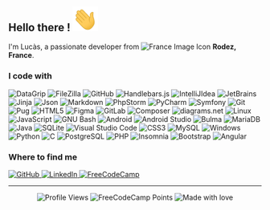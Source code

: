 <section>
    <h1>Hello there ! <img src="./img/Hi.gif" alt="Hi" width="50"/></h1>
    <p>
        I'm Lucàs, a passionate developer from
        <img src="https://camo.githubusercontent.com/810c0059ec880d3bf22c12f8ecd24d39ae1c9ee5d294cd397e6f414738d9cdd8/68747470733a2f2f63646e2d69636f6e732d706e672e666c617469636f6e2e636f6d2f3531322f3139372f3139373536302e706e67" alt="France Image Icon" width="12" height="12"/>
        <b>Rodez, France</b>.
    </p>
</section>

<section>
    <h3>I code with</h3>
    <img src="https://img.shields.io/static/v1?label=&message=DataGrip&color=%23df2020&logo=datagrip&logoColor=white" alt="DataGrip">
    <img src="https://img.shields.io/static/v1?label=&message=FileZilla&color=%23df2020&logo=filezilla&logoColor=white" alt="FileZilla">
    <img src="https://img.shields.io/static/v1?label=&message=GitHub&color=%23df2020&logo=github&logoColor=white" alt="GitHub">
    <img src="https://img.shields.io/static/v1?label=&message=Handlebars.js&color=%23df2020&logo=handlebarsdotjs&logoColor=white" alt="Handlebars.js">
    <img src="https://img.shields.io/static/v1?label=&message=IntelliJ+IDEA&color=%23df2020&logo=intellijidea&logoColor=white" alt="IntelliJIdea">
    <img src="https://img.shields.io/static/v1?label=&message=JetBrains&color=%23df2020&logo=jetbrains&logoColor=white" alt="JetBrains">
    <img src="https://img.shields.io/static/v1?label=&message=Jinja&color=%23df2020&logo=jinja&logoColor=white" alt="Jinja">
    <img src="https://img.shields.io/static/v1?label=&message=JSON&color=%23df2020&logo=json&logoColor=white" alt="Json">
    <img src="https://img.shields.io/static/v1?label=&message=Markdown&color=%23df2020&logo=markdown&logoColor=white" alt="Markdown">
    <img src="https://img.shields.io/static/v1?label=&message=PhpStorm&color=%23df2020&logo=phpstorm&logoColor=white" alt="PhpStorm">
    <img src="https://img.shields.io/static/v1?label=&message=PyCharm&color=%23df2020&logo=pycharm&logoColor=white" alt="PyCharm">
    <img src="https://img.shields.io/static/v1?label=&message=Symfony&color=%23df2020&logo=symfony&logoColor=white" alt="Symfony">
    <img src="https://img.shields.io/static/v1?label=&message=Git&color=%23df3e20&logo=git&logoColor=white" alt="Git">
    <img src="https://img.shields.io/static/v1?label=&message=Pug&color=%23df4420&logo=pug&logoColor=white" alt="Pug">
    <img src="https://img.shields.io/static/v1?label=&message=HTML5&color=%23df4920&logo=html5&logoColor=white" alt="HTML5">
    <img src="https://img.shields.io/static/v1?label=&message=Figma&color=%23df4b20&logo=figma&logoColor=white" alt="Figma">
    <img src="https://img.shields.io/static/v1?label=&message=GitLab&color=%23df5f20&logo=gitlab&logoColor=white" alt="GitLab">
    <img src="https://img.shields.io/static/v1?label=&message=Composer&color=%23df7220&logo=composer&logoColor=white" alt="Composer">
    <img src="https://img.shields.io/static/v1?label=&message=diagrams.net&color=%23df8a20&logo=diagramsdotnet&logoColor=white" alt="diagrams.net">
    <img src="https://img.shields.io/static/v1?label=&message=Linux&color=%23dfaf20&logo=linux&logoColor=white" alt="Linux">
    <img src="https://img.shields.io/static/v1?label=&message=JavaScript&color=%23dfca20&logo=javascript&logoColor=white" alt="JavaScript">
    <img src="https://img.shields.io/static/v1?label=&message=GNU+Bash&color=%235bdf20&logo=gnubash&logoColor=white" alt="GNU Bash">
    <img src="https://img.shields.io/static/v1?label=&message=Android&color=%2320df75&logo=android&logoColor=white" alt="Android">
    <img src="https://img.shields.io/static/v1?label=&message=Android+Studio&color=%2320df75&logo=androidstudio&logoColor=white" alt="Android Studio">
    <img src="https://img.shields.io/static/v1?label=&message=Bulma&color=%2320dfc3&logo=bulma&logoColor=white" alt="Bulma">
    <img src="https://img.shields.io/static/v1?label=&message=MariaDB&color=%2320b3df&logo=mariadb&logoColor=white" alt="MariaDB">
    <img src="https://img.shields.io/static/v1?label=&message=Java&color=%2320b2df&logo=java&logoColor=white" alt="Java">
    <img src="https://img.shields.io/static/v1?label=&message=SQLite&color=%2320a2df&logo=sqlite&logoColor=white" alt="SQLite">
    <img src="https://img.shields.io/static/v1?label=&message=Visual+Studio+Code&color=%232092df&logo=visualstudiocode&logoColor=white" alt="Visual Studio Code">
    <img src="https://img.shields.io/static/v1?label=&message=CSS3&color=%23208edf&logo=css3&logoColor=white)" alt="CSS3">
    <img src="https://img.shields.io/static/v1?label=&message=MySQL&color=%23208ddf&logo=mysql&logoColor=white" alt="MySQL">
    <img src="https://img.shields.io/static/v1?label=&message=Windows&color=%23208bdf&logo=windows&logoColor=white" alt="Windows">
    <img src="https://img.shields.io/static/v1?label=&message=Python&color=%232088df&logo=python&logoColor=white" alt="Python">
    <img src="https://img.shields.io/static/v1?label=&message=C&color=%23207adf&logo=c&logoColor=white" alt="C">
    <img src="https://img.shields.io/static/v1?label=&message=PostgreSQL&color=%232050df&logo=postgresql&logoColor=white" alt="PostgreSQL">
    <img src="https://img.shields.io/static/v1?label=&message=PHP&color=%23202cdf&logo=php&logoColor=white" alt="PHP">
    <img src="https://img.shields.io/static/v1?label=&message=Insomnia&color=%236020df&logo=insomnia&logoColor=white" alt="Insomnia">
    <img src="https://img.shields.io/static/v1?label=&message=Bootstrap&color=%236d20df&logo=bootstrap&logoColor=white" alt="Bootstrap">
    <img src="https://img.shields.io/static/v1?label=&message=Angular&color=%23df204a&logo=angular&logoColor=white" alt="Angular">
</section>

<section>
    <h3>Where to find me</h3>
    <a href="https://github.com/LucasVbr">
        <img src="https://img.shields.io/badge/GitHub-100000?style=for-the-badge&logo=github&logoColor=white" alt="GitHub">
    </a>
    <a href="https://www.linkedin.com/in/lucasvbr">
        <img src="https://img.shields.io/badge/LinkedIn-0077B5?style=for-the-badge&logo=linkedin&logoColor=white" alt="LinkedIn">
    </a>
    <a href="https://www.freecodecamp.org/LucasVbr">
        <img src="https://img.shields.io/badge/freecodecamp-27273D?style=for-the-badge&logo=freecodecamp&logoColor=white" alt="FreeCodeCamp">
    </a>
</section>

<hr>

<section align="center">
    <img src="https://komarev.com/ghpvc/?username=lucasvbr&amp;label=Profile%20views&amp;color=0e75b6&amp;style=flat" alt="Profile Views">
    <img src="https://img.shields.io/freecodecamp/points/lucasvbr?label=FreeCodeCamp%20points" alt="FreeCodeCamp Points">
    <img src="https://img.shields.io/badge/-made%20with%20%E2%9D%A4%EF%B8%8F-red" alt="Made with love">
</section>